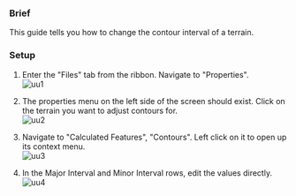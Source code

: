 ### Brief 
This guide tells you how to change the contour interval of a terrain. 

### Setup
1. Enter the "Files" tab from the ribbon. Navigate to "Properties".  
![uu1](https://github.com/CarbonFlora/senior_project/assets/96611638/574e938d-fd09-4d26-a6c4-3306bf600bdc)

2. The properties menu on the left side of the screen should exist. Click on the terrain you want to adjust contours for.   
![uu2](https://github.com/CarbonFlora/senior_project/assets/96611638/0fd3e6c9-e1ba-47f9-a3b1-1491823aada7)

3. Navigate to "Calculated Features", "Contours". Left click on it to open up its context menu.   
![uu3](https://github.com/CarbonFlora/senior_project/assets/96611638/7fac52c0-92c6-481d-b801-0696d4606044)

4. In the Major Interval and Minor Interval rows, edit the values directly.   
![uu4](https://github.com/CarbonFlora/senior_project/assets/96611638/9b4e84e3-1433-427b-9347-569072309fa8)

